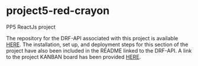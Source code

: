 # project5-red-crayon
PP5 ReactJs project

The repository for the DRF-API associated with this project is available [HERE](https://github.com/CluelessBiker/project5-drf-api). The installation, set up, and deployment steps for this section of the project have also been included in the README linked to the DRF-API. 
A link to the project KANBAN board has been provided [HERE](https://github.com/users/CluelessBiker/projects/2).
